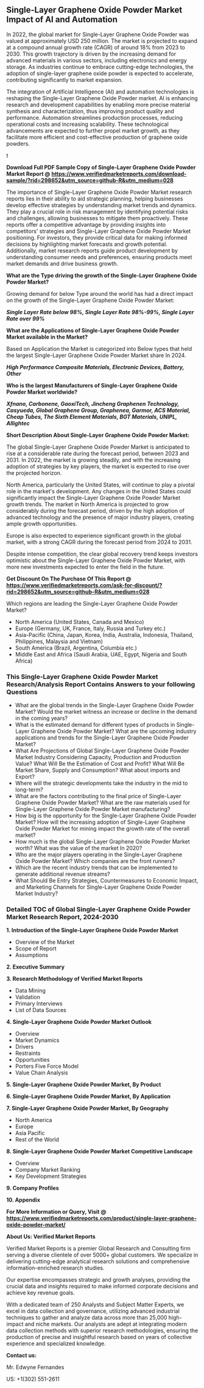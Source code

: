 <h2>Single-Layer Graphene Oxide Powder Market Impact of AI and Automation</h2><p>In 2022, the global market for Single-Layer Graphene Oxide Powder was valued at approximately USD 250 million. The market is projected to expand at a compound annual growth rate (CAGR) of around 18% from 2023 to 2030. This growth trajectory is driven by the increasing demand for advanced materials in various sectors, including electronics and energy storage. As industries continue to embrace cutting-edge technologies, the adoption of single-layer graphene oxide powder is expected to accelerate, contributing significantly to market expansion.</p><p>The integration of Artificial Intelligence (AI) and automation technologies is reshaping the Single-Layer Graphene Oxide Powder market. AI is enhancing research and development capabilities by enabling more precise material synthesis and characterization, thus improving product quality and performance. Automation streamlines production processes, reducing operational costs and increasing scalability. These technological advancements are expected to further propel market growth, as they facilitate more efficient and cost-effective production of graphene oxide powders.</p>t</p><p id="" class=""><strong>Download Full PDF Sample Copy of Single-Layer Graphene Oxide Powder Market Report @ <a href="https://www.verifiedmarketreports.com/download-sample/?rid=298652&utm_source=github-R&utm_medium=028" target="_blank">https://www.verifiedmarketreports.com/download-sample/?rid=298652&utm_source=github-R&utm_medium=028</a></strong></p><p>The importance of&nbsp;Single-Layer Graphene Oxide Powder Market research reports lies in their ability to aid strategic planning, helping businesses develop effective strategies by understanding market trends and dynamics. They play a crucial role in risk management by identifying potential risks and challenges, allowing businesses to mitigate them proactively. These reports offer a competitive advantage by providing insights into competitors' strategies and Single-Layer Graphene Oxide Powder Market positioning. For investors, they provide critical data for making informed decisions by highlighting market forecasts and growth potential. Additionally, market research reports guide product development by understanding consumer needs and preferences, ensuring products meet market demands and drive business growth.</p><p><strong>What are the&nbsp;Type driving the growth of the Single-Layer Graphene Oxide Powder Market?</strong></p><p id="" class="">Growing demand for below Type around the world has had a direct impact on the growth of the Single-Layer Graphene Oxide Powder Market:</p><em><strong>Single Layer Rate below 98%, Single Layer Rate 98%-99%, Single Layer Rate over 99%</strong></em></p><strong>What are the&nbsp;Applications&nbsp;of Single-Layer Graphene Oxide Powder Market available in the Market?</strong></p><p id="" class="">Based on Application the Market is categorized into Below types that held the largest Single-Layer Graphene Oxide Powder Market share In 2024.</p><em><strong>High Performance Composite Materials, Electronic Devices, Battery, Other</strong></em></p><strong>Who is the largest Manufacturers of Single-Layer Graphene Oxide Powder Market worldwide?</strong></p><p><em><strong>Xfnano, Carbonene, GaoxiTech, Jincheng Graphenen Technology, Casyueda, Global Graphene Group, Graphenea, Garmor, ACS Material, Cheap Tubes, The Sixth Element Materials, BGT Materials, UNIPL, Allightec</strong></em></p><p id="" class=""><strong>Short Description About Single-Layer Graphene Oxide Powder Market:</strong></p><p>The global Single-Layer Graphene Oxide Powder Market is anticipated to rise at a considerable rate during the forecast period, between 2023 and 2031. In 2022, the market is growing steadily, and with the increasing adoption of strategies by key players, the market is expected to rise over the projected horizon.</p><p>North America, particularly the United States, will continue to play a pivotal role in the market's development. Any changes in the United States could significantly impact the Single-Layer Graphene Oxide Powder Market growth trends. The market in North America is projected to grow considerably during the forecast period, driven by the high adoption of advanced technology and the presence of major industry players, creating ample growth opportunities.</p><p>Europe is also expected to experience significant growth in the global market, with a strong CAGR during the forecast period from 2024 to 2031.</p><p>Despite intense competition, the clear global recovery trend keeps investors optimistic about the Single-Layer Graphene Oxide Powder Market, with more new investments expected to enter the field in the future.</p><p id="" class=""><strong>Get Discount On The Purchase Of This Report @ <a href="https://www.verifiedmarketreports.com/ask-for-discount/?rid=298652&utm_source=github-R&utm_medium=028" target="_blank">https://www.verifiedmarketreports.com/ask-for-discount/?rid=298652&utm_source=github-R&utm_medium=028</a></strong></p>Which regions are leading the Single-Layer Graphene Oxide Powder Market?</p><ul><li>North America (United States, Canada and Mexico)</li><li>Europe (Germany, UK, France, Italy, Russia and Turkey etc.)</li><li>Asia-Pacific (China, Japan, Korea, India, Australia, Indonesia, Thailand, Philippines, Malaysia and Vietnam)</li><li>South America (Brazil, Argentina, Columbia etc.)</li><li>Middle East and Africa (Saudi Arabia, UAE, Egypt, Nigeria and South Africa)</li></ul><h3 id="" class="">This Single-Layer Graphene Oxide Powder Market Research/Analysis Report Contains Answers to your following Questions</h3><ul><li>What are the global trends in the Single-Layer Graphene Oxide Powder Market? Would the market witness an increase or decline in the demand in the coming years?</li><li>What is the estimated demand for different types of products in Single-Layer Graphene Oxide Powder Market? What are the upcoming industry applications and trends for the Single-Layer Graphene Oxide Powder Market?</li><li>What Are Projections of Global Single-Layer Graphene Oxide Powder Market Industry Considering Capacity, Production and Production Value? What Will Be the Estimation of Cost and Profit? What Will Be Market Share, Supply and Consumption? What about imports and Export?</li><li>Where will the strategic developments take the industry in the mid to long-term?</li><li>What are the factors contributing to the final price of Single-Layer Graphene Oxide Powder Market? What are the raw materials used for Single-Layer Graphene Oxide Powder Market manufacturing?</li><li>How big is the opportunity for the Single-Layer Graphene Oxide Powder Market? How will the increasing adoption of Single-Layer Graphene Oxide Powder Market for mining impact the growth rate of the overall market?</li><li>How much is the global Single-Layer Graphene Oxide Powder Market worth? What was the value of the market In 2020?</li><li>Who are the major players operating in the Single-Layer Graphene Oxide Powder Market? Which companies are the front runners?</li><li>Which are the recent industry trends that can be implemented to generate additional revenue streams?</li><li>What Should Be Entry Strategies, Countermeasures to Economic Impact, and Marketing Channels for Single-Layer Graphene Oxide Powder Market Industry?</li></ul><h3 id="" class="">Detailed TOC of Global Single-Layer Graphene Oxide Powder Market Research Report, 2024-2030</h3><p id="" class=""><strong>1. Introduction of the Single-Layer Graphene Oxide Powder Market</strong></p><ul><li>Overview of the Market</li><li>Scope of Report</li><li>Assumptions</li></ul><p id="" class=""><strong>2. Executive Summary</strong></p><p id="" class=""><strong>3. Research Methodology of Verified Market Reports</strong></p><ul><li>Data Mining</li><li>Validation</li><li>Primary Interviews</li><li>List of Data Sources</li></ul><p id="" class=""><strong>4. Single-Layer Graphene Oxide Powder Market Outlook</strong></p><ul><li>Overview</li><li>Market Dynamics</li><li>Drivers</li><li>Restraints</li><li>Opportunities</li><li>Porters Five Force Model</li><li>Value Chain Analysis</li></ul><p id="" class=""><strong>5. Single-Layer Graphene Oxide Powder Market, By Product</strong></p><p id="" class=""><strong>6. Single-Layer Graphene Oxide Powder Market, By Application</strong></p><p id="" class=""><strong>7. Single-Layer Graphene Oxide Powder Market, By Geography</strong></p><ul><li>North America</li><li>Europe</li><li>Asia Pacific</li><li>Rest of the World</li></ul><p id="" class=""><strong>8. Single-Layer Graphene Oxide Powder Market Competitive Landscape</strong></p><ul><li>Overview</li><li>Company Market Ranking</li><li>Key Development Strategies</li></ul><p id="" class=""><strong>9. Company Profiles</strong></p><p id="" class=""><strong>10. Appendix</strong></p><p id="" class=""><strong>For More Information or Query, Visit @ <a href="https://www.verifiedmarketreports.com/product/single-layer-graphene-oxide-powder-market/" target="_blank">https://www.verifiedmarketreports.com/product/single-layer-graphene-oxide-powder-market/</a></strong></p><p id="" class=""><strong>About Us: Verified Market Reports</strong></p><p id="" class="">Verified Market Reports is a premier Global Research and Consulting firm serving a diverse clientele of over 5000+ global customers. We specialize in delivering cutting-edge analytical research solutions and comprehensive information-enriched research studies.</p><p id="" class="">Our expertise encompasses strategic and growth analyses, providing the crucial data and insights required to make informed corporate decisions and achieve key revenue goals.</p><p id="" class="">With a dedicated team of 250 Analysts and Subject Matter Experts, we excel in data collection and governance, utilizing advanced industrial techniques to gather and analyze data across more than 25,000 high-impact and niche markets. Our analysts are adept at integrating modern data collection methods with superior research methodologies, ensuring the production of precise and insightful research based on years of collective experience and specialized knowledge.</p><p id="" class=""><strong>Contact us:</strong></p><p id="" class="">Mr. Edwyne Fernandes</p><p id="" class="">US: +1(302) 551-2611</p>